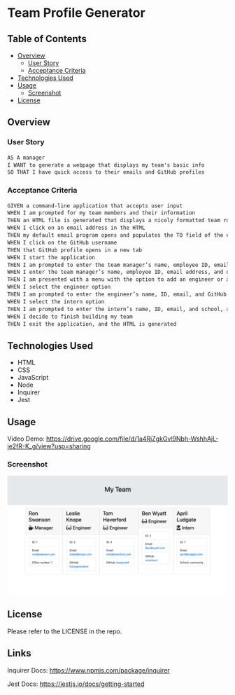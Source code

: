 # Team Profile Generator

## Table of Contents

- [Overview](#overview)
    - [User Story](#user-story)
    - [Acceptance Criteria](#acceptance-criteria)
- [Technologies Used](#technologies-used)
- [Usage](#usage)
    - [Screenshot](#screenshot)
- [License](#license)

## Overview

### User Story

```md
AS A manager
I WANT to generate a webpage that displays my team's basic info
SO THAT I have quick access to their emails and GitHub profiles
```

### Acceptance Criteria

```md
GIVEN a command-line application that accepts user input
WHEN I am prompted for my team members and their information
THEN an HTML file is generated that displays a nicely formatted team roster based on user input
WHEN I click on an email address in the HTML
THEN my default email program opens and populates the TO field of the email with the address
WHEN I click on the GitHub username
THEN that GitHub profile opens in a new tab
WHEN I start the application
THEN I am prompted to enter the team manager’s name, employee ID, email address, and office number
WHEN I enter the team manager’s name, employee ID, email address, and office number
THEN I am presented with a menu with the option to add an engineer or an intern or to finish building my team
WHEN I select the engineer option
THEN I am prompted to enter the engineer’s name, ID, email, and GitHub username, and I am taken back to the menu
WHEN I select the intern option
THEN I am prompted to enter the intern’s name, ID, email, and school, and I am taken back to the menu
WHEN I decide to finish building my team
THEN I exit the application, and the HTML is generated
```


## Technologies Used

<ul>
<li>HTML
<li>CSS
<li>JavaScript
<li>Node
<li>Inquirer
<li>Jest
</ul>

## Usage

Video Demo: https://drive.google.com/file/d/1a4RjZgkGvl9Nbh-WshhAjL-ie2fR-K_g/view?usp=sharing

### Screenshot 

![screenshot of generated html](./util/images/screenshot.png)

## License

Please refer to the LICENSE in the repo.

## Links

Inquirer Docs: https://www.npmjs.com/package/inquirer

Jest Docs: https://jestjs.io/docs/getting-started